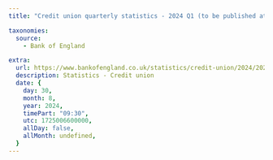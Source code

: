 ```yaml
---
title: "Credit union quarterly statistics - 2024 Q1 (to be published at 9.30am)"

taxonomies:
  source:
    - Bank of England

extra:
  url: https://www.bankofengland.co.uk/statistics/credit-union/2024/2024-q1
  description: Statistics - Credit union
  date: {
    day: 30,
    month: 8,
    year: 2024,
    timePart: "09:30",
    utc: 1725006600000,
    allDay: false,
    allMonth: undefined,
  }
---
```

